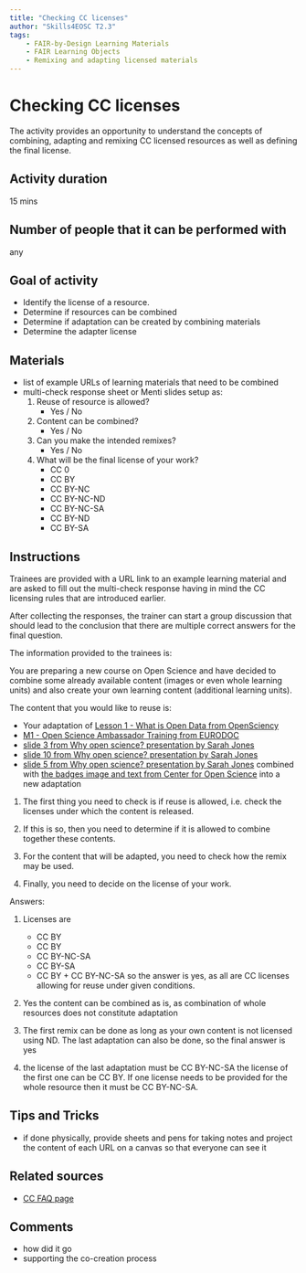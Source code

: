 ```yaml
---
title: "Checking CC licenses"
author: "Skills4EOSC T2.3"
tags: 
    - FAIR-by-Design Learning Materials
    - FAIR Learning Objects
    - Remixing and adapting licensed materials
---
```


# Checking CC licenses

The activity provides an opportunity to understand the concepts of combining, adapting and remixing CC licensed resources as well as defining the final license. 

## Activity duration

15 mins

## Number of people that it can be performed with

any

## Goal of activity

- Identify the license of a resource.
- Determine if resources can be combined
- Determine if adaptation can be created by combining materials
- Determine the adapter license

## Materials
- list of example URLs of learning materials that need to be combined
- multi-check response sheet or Menti slides setup as:
    1. Reuse of resource is allowed?
        - Yes / No
    2. Content can be combined?
        - Yes / No
    3. Can you make the intended remixes?
        - Yes / No
    4. What will be the final license of your work?
        - CC 0
        - CC BY
        - CC BY-NC
        - CC BY-NC-ND
        - CC BY-NC-SA
        - CC BY-ND
        - CC BY-SA


## Instructions

Trainees are provided with a URL link to an example learning material and are asked to fill out the multi-check response having in mind the CC licensing rules that are introduced earlier. 

After collecting the responses, the trainer can start a group discussion that should lead to the conclusion that there are multiple correct answers for the final question.

The information provided to the trainees is:

You are preparing a new course on Open Science and have decided to combine some already available content (images or even whole learning units) and also create your own learning content (additional learning units). 

The content that you would like to reuse is:

- Your adaptation of [Lesson 1 - What is Open Data from OpenSciency](https://github.com/opensciency/sprint-content/blob/main/open-data/Lesson1-WhatIsOpenData.md)
- [M1 - Open Science Ambassador Training from EURODOC](https://eurodoc.net/open-science-ambassadors-training/m1-open-science) 
- [slide 3 from Why open science? presentation by Sarah Jones](https://slideplayer.com/slide/12073970/)
- [slide 10 from Why open science? presentation by Sarah Jones](https://slideplayer.com/slide/12073970/)
- [slide 5 from Why open science? presentation by Sarah Jones](https://slideplayer.com/slide/12073970/) combined with [the badges image and text from Center for Open Science](https://www.cos.io/initiatives/badges) into a new adaptation

1. The first thing you need to check is if reuse is allowed, i.e. check the licenses under which the content is released.

2. If this is so, then you need to determine if it is allowed to combine together these contents.

3. For the content that will be adapted, you need to check how the remix may be used.

3. Finally, you need to decide on the license of your work.

Answers:

1. Licenses are 
    - CC BY
    - CC BY
    - CC BY-NC-SA
    - CC BY-SA
    - CC BY + CC BY-NC-SA
so the answer is yes, as all are CC licenses allowing for reuse under given conditions.

2. Yes the content can be combined as is, as combination of whole resources does not constitute adaptation

3. The first remix can be done as long as your own content is not licensed using ND. The last adaptation can also be done, so the final answer is yes

4. the license of the last adaptation must be CC BY-NC-SA
the license of the first one can be CC BY. If one license needs to be provided for the whole resource then it must be CC BY-NC-SA.

## Tips and Tricks
- if done physically, provide sheets and pens for taking notes and project the content of each URL on a canvas so that everyone can see it

## Related sources
- [CC FAQ page](https://creativecommons.org/faq/)

## Comments
- how did it go
- supporting the co-creation process